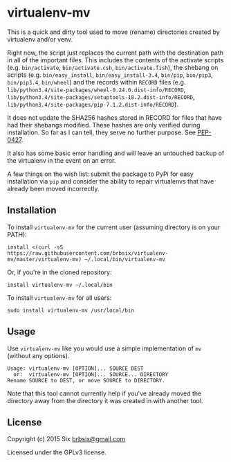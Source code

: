 # virtualenv-mv

This is a quick and dirty tool used to move (rename) directories created by virtualenv and/or venv.

Right now, the script just replaces the current path with the destination path in all of the important files. This includes the contents of the activate scripts (e.g. `bin/activate`, `bin/activate.csh`, `bin/activate.fish`), the shebang on scripts (e.g. `bin/easy_install`, `bin/easy_install-3.4`, `bin/pip`, `bin/pip3`, `bin/pip3.4`, `bin/wheel`) and the records within `RECORD` files (e.g. `lib/python3.4/site-packages/wheel-0.24.0.dist-info/RECORD`, `lib/python3.4/site-packages/setuptools-18.2.dist-info/RECORD`, `lib/python3.4/site-packages/pip-7.1.2.dist-info/RECORD`).

It does not update the SHA256 hashes stored in RECORD for files that have had their shebangs modified. These hashes are only verified during installation. So far as I can tell, they serve no further purpose. See [PEP-0427](https://www.python.org/dev/peps/pep-0427/#the-dist-info-directory).

It also has some basic error handling and will leave an untouched backup of the virtualenv in the event on an error.

A few things on the wish list: submit the package to PyPi for easy installation via `pip` and consider the ability to repair virtualenvs that have already been moved incorrectly.

Installation
------------

To install `virtualenv-mv` for the current user (assuming directory is on your PATH):

    install <(curl -sS https://raw.githubusercontent.com/brbsix/virtualenv-mv/master/virtualenv-mv) ~/.local/bin/virtualenv-mv

Or, if you're in the cloned repository:

    install virtualenv-mv ~/.local/bin

To install `virtualenv-mv` for all users:

    sudo install virtualenv-mv /usr/local/bin

Usage
-----

Use `virtualenv-mv` like you would use a simple implementation of `mv` (without any options).

	Usage: virtualenv-mv [OPTION]... SOURCE DEST
	  or:  virtualenv-mv [OPTION]... SOURCE... DIRECTORY
	Rename SOURCE to DEST, or move SOURCE to DIRECTORY.

Note that this tool cannot currently help if you've already moved the directory away from the directory it was created in with another tool.

License
-------

Copyright (c) 2015 Six <brbsix@gmail.com>

Licensed under the GPLv3 license.
